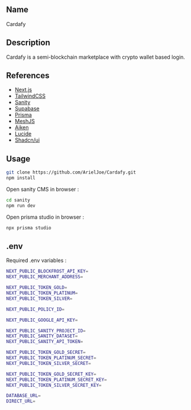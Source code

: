## Name
Cardafy

## Description
Cardafy is a semi-blockchain marketplace with crypto wallet based login.

## References
* [Next.js](https://nextjs.org)
* [TailwindCSS](https://tailwindcss.com/docs/position)
* [Sanity](https://www.sanity.io)
* [Supabase](https://supabase.com)
* [Prisma](https://www.prisma.io)
* [MeshJS](https://meshjs.dev)
* [Aiken](https://aiken-lang.org)
* [Lucide](https://lucide.dev)
* [Shadcn/ui](https://ui.shadcn.com)

## Usage
```bash
git clone https://github.com/ArielJoe/Cardafy.git
npm install
```
Open sanity CMS in browser :
```bash
cd sanity
npm run dev
```
Open prisma studio in browser :
```bash
npx prisma studio
```

## .env
Required .env variables :
```bash
NEXT_PUBLIC_BLOCKFROST_API_KEY=
NEXT_PUBLIC_MERCHANT_ADDRESS=

NEXT_PUBLIC_TOKEN_GOLD=
NEXT_PUBLIC_TOKEN_PLATINUM=
NEXT_PUBLIC_TOKEN_SILVER=

NEXT_PUBLIC_POLICY_ID=

NEXT_PUBLIC_GOOGLE_API_KEY=

NEXT_PUBLIC_SANITY_PROJECT_ID=
NEXT_PUBLIC_SANITY_DATASET=
NEXT_PUBLIC_SANITY_API_TOKEN=

NEXT_PUBLIC_TOKEN_GOLD_SECRET=
NEXT_PUBLIC_TOKEN_PLATINUM_SECRET=
NEXT_PUBLIC_TOKEN_SILVER_SECRET=

NEXT_PUBLIC_TOKEN_GOLD_SECRET_KEY=
NEXT_PUBLIC_TOKEN_PLATINUM_SECRET_KEY=
NEXT_PUBLIC_TOKEN_SILVER_SECRET_KEY=

DATABASE_URL=
DIRECT_URL=
```
